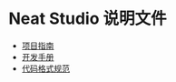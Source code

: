 # Neat Studio 说明文件

- [项目指南](doc/project-guide.md)
- [开发手册](doc/dev-manual.md)
- [代码格式规范](doc/code-format.md)
